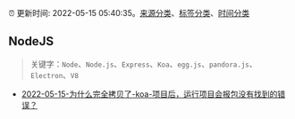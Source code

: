 :alarm_clock: 更新时间: 2022-05-15 05:40:35。[来源分类](../README.md)、[标签分类](../TAGS.md)、[时间分类](../TIMELINE.md)

## NodeJS


> 关键字：`Node`、`Node.js`、`Express`、`Koa`、`egg.js`、`pandora.js`、`Electron`、`V8`



- [2022-05-15-为什么完全拷贝了-koa-项目后，运行项目会报包没有找到的错误？](https://www.v2ex.com/t/852935) 
